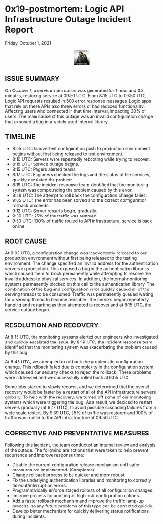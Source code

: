 # 0x19-postmortem: Logic API Infrastructure Outage Incident Report
Friday, Octuber 1, 2021

<p align="center">
  <img src="meme-brace-yourselves.jpg" width="50" height="50"/>
</p>

## ISSUE SUMMARY

On October 1, a service interruption was generated for 1 hour and 35 minutes, restoring service at 09:50 UTC. From 8:15 UTC to 09:50 UTC, Logic API requests resulted in 500 error response messages. Logic apps that rely on these APIs also threw errors or had reduced functionality. Affecting users who connected in that time interval, impacting 30% of users. The main cause of this outage was an invalid configuration change that exposed a bug in a widely used internal library.

## TIMELINE

- 8:05 UTC: Inadvertent configuration push to production environment begins without first being released to test environment.
- 8:10 UTC: Servers were repeatedly rebooting while trying to recover.
- 8:15 UTC: Service outage begins.
- 8:15 UTC: Pagers alerted teams
- 8:17 UTC: Engineers checked the logs and the status of the services, quickly escalated the problem.
- 8:19 UTC: The incident response team identified that the monitoring system was compounding the problem caused by this error.
- 8:48 UTC: The attempt to roll back the configuration change failed.
- 9:05 UTC: The error has been solved and the correct configuration rollback proceeds.
- 9:12 UTC: Server restarts begin, gradually.
- 9:39 UTC: 25% of the traffic was restored.
- 9:50 UTC: 100% of traffic routed to API infrastructure, service is back online.

## ROOT CAUSE

At 8:05 UTC, a configuration change was inadvertently released to our production environment without first being released to the testing environment. The change specified an invalid address for the authentication servers in production. This exposed a bug in the authentication libraries which caused them to block permanently while attempting to resolve the invalid address to physical services. In addition, the internal monitoring systems permanently blocked on this call to the authentication library. The combination of the bug and configuration error quickly caused all of the serving threads to be consumed. Traffic was permanently queued waiting for a serving thread to become available. The servers began repeatedly hanging and restarting as they attempted to recover and at 8:15 UTC, the service outage began.

## RESOLUTION AND RECOVERY

At 8:15 UTC, the monitoring systems alerted our engineers who investigated and quickly escalated the issue. By 8:19 UTC, the incident response team identified that the monitoring system was exacerbating the problem caused by this bug.

At 8:48 UTC, we attempted to rollback the problematic configuration change. This rollback failed due to complexity in the configuration system which caused our security checks to reject the rollback. These problems were addressed and we successfully rolled back at 9:05 UTC.

Some jobs started to slowly recover, and we determined that the overall recovery would be faster by a restart of all of the API infrastructure servers globally. To help with the recovery, we turned off some of our monitoring systems which were triggering the bug. As a result, we decided to restart servers gradually (at 9:12 UTC), to avoid possible cascading failures from a wide scale restart. By 9:39 UTC, 25% of traffic was restored and 100% of traffic was routed to the API infrastructure at 09:50 UTC.

## CORRECTIVE AND PREVENTATIVE MEASURES

Following this incident, the team conducted an internal review and analysis of the outage. The following are actions that were taken to help prevent recurrence and improve response time:

- Disable the current configuration release mechanism until safer measures are implemented. (Completed).
- Change rollback process to be quicker and more robust.
- Fix the underlying authentication libraries and monitoring to correctly timeout/interrupt on errors.
- Programmatically enforce staged rollouts of all configuration changes.
- Improve process for auditing all high-risk configuration options.
- Add a faster rollback mechanism and improve the traffic ramp-up process, so any future problems of this type can be corrected quickly.
- Develop better mechanism for quickly delivering status notifications during incidents.

